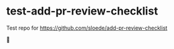 # test-add-pr-review-checklist
Test repo for https://github.com/sloede/add-pr-review-checklist

:wave:
